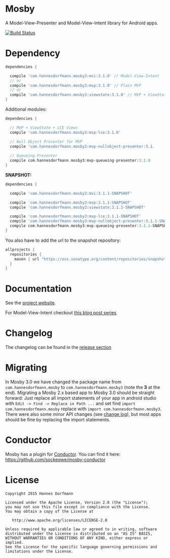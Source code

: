 # Mosby
A Model-View-Presenter and Model-View-Intent library for Android apps.


[![Build Status](https://travis-ci.org/sockeqwe/mosby.svg?branch=master)](https://travis-ci.org/sockeqwe/mosby)

# Dependency

```groovy
dependencies {

  compile 'com.hannesdorfmann.mosby3:mvi:3.1.0' // Model-View-Intent
  // or
  compile 'com.hannesdorfmann.mosby3:mvp:3.1.0' // Plain MVP
  // or
  compile 'com.hannesdorfmann.mosby3:viewstate:3.1.0' // MVP + ViewState support
}
```

Additional modules:

```groovy
dependencies {

  // MVP + ViewState + LCE Views
  compile 'com.hannesdorfmann.mosby3:mvp-lce:3.1.0'

  // Null Object Presenter for MVP
  compile 'com.hannesdorfmann.mosby3:mvp-nullobject-presenter:3.1.
  
  // Queueing Presenter
  compile com.hannesdorfmann.mosby3:mvp-queueing-presenter:3.1.0
}
```

**SNAPSHOT:**

```groovy
dependencies {

  compile 'com.hannesdorfmann.mosby3:mvi:3.1.1-SNAPSHOT'

  compile 'com.hannesdorfmann.mosby3:mvp:3.1.1-SNAPSHOT'
  compile 'com.hannesdorfmann.mosby3:viewstate:3.1.1-SNAPSHOT'

  compile 'com.hannesdorfmann.mosby3:mvp-lce:3.1.1-SNAPSHOT'
  compile 'com.hannesdorfmann.mosby3:mvp-nullobject-presenter:3.1.1-SNAPSHOT'
  compile com.hannesdorfmann.mosby3:mvp-queueing-presenter:3.1.1-SNAPSHOT
}
```

You also have to add the url to the snapshot repository:

```gradle
allprojects {
  repositories {
    maven { url "https://oss.sonatype.org/content/repositories/snapshots/" }
  }
}
```

# Documentation
See the [project website](http://hannesdorfmann.com/mosby/).

For Model-View-Intent checkout [this blog post series](http://hannesdorfmann.com/android/mosby3-mvi-1).

# Changelog
The changelog can be found in the [release section](https://github.com/sockeqwe/mosby/releases)

# Migrating
In Mosby 3.0 we have changed the package name from `com.hannesdorfmann.mosby` to `com.hannesdorfmann.mosby3` (note the **3** at the end).
Migrating a Mosby 2.x based app to Mosby 3.0  should be straight forward:
Just replace all import statements of your app in android studio with `Edit -> Find -> Replace in Path ...`
and set find `import com.hannesdorfmann.mosby` replace with `import com.hannesdorfmann.mosby3`.
There were also some minor API changes (see [change log](https://github.com/sockeqwe/mosby/releases)),
but most apps should be fine by replacing the import statements.

# Conductor
Mosby has a plugin for [Conductor](https://github.com/bluelinelabs/Conductor). You can find it here: https://github.com/sockeqwe/mosby-conductor

# License
```
Copyright 2015 Hannes Dorfmann

Licensed under the Apache License, Version 2.0 (the "License");
you may not use this file except in compliance with the License.
You may obtain a copy of the License at

   http://www.apache.org/licenses/LICENSE-2.0

Unless required by applicable law or agreed to in writing, software
distributed under the License is distributed on an "AS IS" BASIS,
WITHOUT WARRANTIES OR CONDITIONS OF ANY KIND, either express or implied.
See the License for the specific language governing permissions and
limitations under the License.
```
